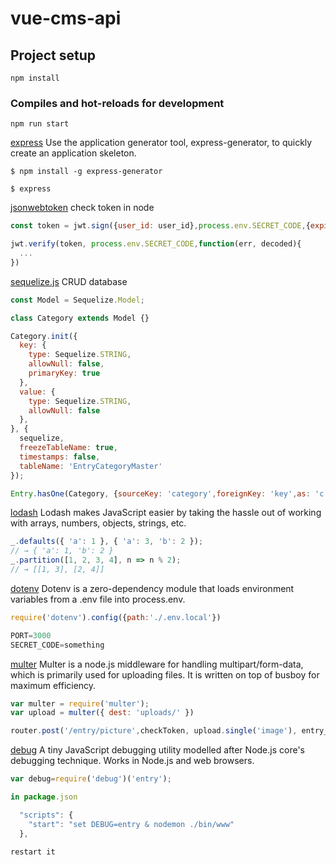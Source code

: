 # vue-cms-api

## Project setup
```
npm install
```

### Compiles and hot-reloads for development
```
npm run start
```

[express](http://expressjs.com/en/starter/generator.html) Use the application generator tool, express-generator, to quickly create an application skeleton.

```
$ npm install -g express-generator

$ express

```


[jsonwebtoken](https://github.com/auth0/node-jsonwebtoken) check token in node

```javascript
const token = jwt.sign({user_id: user_id},process.env.SECRET_CODE,{expiresIn: 3600});

jwt.verify(token, process.env.SECRET_CODE,function(err, decoded){
  ...
})
```

[sequelize.js](https://github.com/sequelize/sequelize) CRUD database 

```javascript
const Model = Sequelize.Model;

class Category extends Model {}

Category.init({
  key: {
    type: Sequelize.STRING,
    allowNull: false,
    primaryKey: true
  },
  value: {
    type: Sequelize.STRING,
    allowNull: false
  },
}, {
  sequelize,
  freezeTableName: true,
  timestamps: false,
  tableName: 'EntryCategoryMaster'
});
```

```javascript
Entry.hasOne(Category, {sourceKey: 'category',foreignKey: 'key',as: 'c'});
```

[lodash](https://lodash.com/docs/4.17.15#forEach) Lodash makes JavaScript easier by taking the hassle out of working with arrays, numbers, objects, strings, etc.

```javascript
_.defaults({ 'a': 1 }, { 'a': 3, 'b': 2 });
// → { 'a': 1, 'b': 2 }
_.partition([1, 2, 3, 4], n => n % 2);
// → [[1, 3], [2, 4]]
```


[dotenv](https://www.npmjs.com/package/dotenv) Dotenv is a zero-dependency module that loads environment variables from a .env file into process.env.

```javascript
require('dotenv').config({path:'./.env.local'})

PORT=3000
SECRET_CODE=something
```

[multer](https://www.npmjs.com/package/multer) Multer is a node.js middleware for handling multipart/form-data, which is primarily used for uploading files. It is written on top of busboy for maximum efficiency.

```javascript
var multer = require('multer');
var upload = multer({ dest: 'uploads/' })

router.post('/entry/picture',checkToken, upload.single('image'), entry_controller.entry_upload_picture);
```


[debug](https://www.npmjs.com/package/debug) A tiny JavaScript debugging utility modelled after Node.js core's debugging technique. Works in Node.js and web browsers.

```javascript
var debug=require('debug')('entry');

in package.json

  "scripts": {
    "start": "set DEBUG=entry & nodemon ./bin/www"
  },

restart it

```

